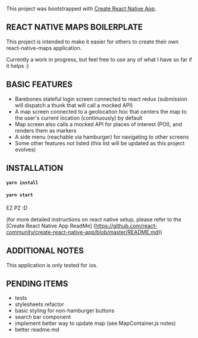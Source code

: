 This project was bootstrapped with [Create React Native App](https://github.com/react-community/create-react-native-app).

## REACT NATIVE MAPS BOILERPLATE

This project is intended to make it easier for others to create their own react-native-maps application.

Currently a work in progress, but feel free to use any of what I have so far if it helps :)

## BASIC FEATURES

* Barebones stateful login screen connected to react redux (submission will dispatch a thunk that will call
a mocked API)
* A map screen connected to a geolocation hoc that centers the map to the user's current location (continuously) by default
* Map screen also calls a mocked API for places of interest (POI), and renders them as markers
* A side menu (reachable via hamburger) for navigating to other screens
* Some other features not listed (this list will be updated as this project evolves)

## INSTALLATION

#### `yarn install`
#### `yarn start`

EZ PZ :D

(for more detailed instructions on react native setup, please refer to the [Create React Native App ReadMe] (https://github.com/react-community/create-react-native-app/blob/master/README.md))

## ADDITIONAL NOTES

This application is only tested for ios.

## PENDING ITEMS

* tests
* stylesheets refactor
* basic styling for non-hamburger buttons
* search bar component
* implement better way to update map (see MapContainer.js notes)
* better readme.md